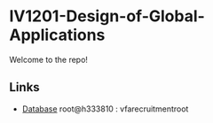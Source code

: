 # IV1201-Design-of-Global-Applications
Welcome to the repo!

## Links
- [Database](https://phpmyadmin678.loopia.se/) root@h333810 : vfarecruitmentroot
